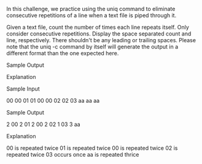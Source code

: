 In this challenge, we practice using the uniq command to eliminate consecutive repetitions of a line when a text file is piped through it.

Given a text file, count the number of times each line repeats itself. Only consider consecutive repetitions. Display the space separated count and line, respectively. There shouldn't be any leading or trailing spaces. Please note that the uniq -c command by itself will generate the output in a different format than the one expected here.

Sample Output

Explanation

Sample Input

00
00
01
01
00
00
02
02
03
aa
aa
aa

Sample Output

2 00
2 01
2 00
2 02
1 03
3 aa 

Explanation

00 is repeated twice
01 is repeated twice
00 is repeated twice
02 is repeated twice
03 occurs once
aa is repeated thrice  
